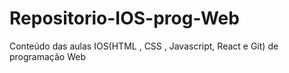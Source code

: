 # Repositorio-IOS-prog-Web
Conteúdo das aulas IOS(HTML , CSS , Javascript, React e Git) de programação Web

